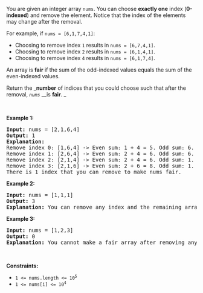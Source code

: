 You are given an integer array&nbsp;`` nums ``. You can choose __exactly one__ index (__0-indexed__) and remove the element. Notice that the index of the elements may change after the removal.

For example, if `` nums = [6,1,7,4,1] ``:

*   Choosing to remove index `` 1 `` results in `` nums = [6,7,4,1] ``.
*   Choosing to remove index `` 2 `` results in `` nums = [6,1,4,1] ``.
*   Choosing to remove index `` 4 `` results in `` nums = [6,1,7,4] ``.

An array is __fair__ if the sum of the odd-indexed values equals the sum of the even-indexed values.

Return the ___number__ of indices that you could choose such that after the removal, _`` nums ``_ __is __fair__. _

&nbsp;

__Example 1:__

<pre>
<strong>Input:</strong> nums = [2,1,6,4]
<strong>Output:</strong> 1
<strong>Explanation:</strong>
Remove index 0: [1,6,4] -&gt; Even sum: 1 + 4 = 5. Odd sum: 6. Not fair.
Remove index 1: [2,6,4] -&gt; Even sum: 2 + 4 = 6. Odd sum: 6. Fair.
Remove index 2: [2,1,4] -&gt; Even sum: 2 + 4 = 6. Odd sum: 1. Not fair.
Remove index 3: [2,1,6] -&gt; Even sum: 2 + 6 = 8. Odd sum: 1. Not fair.
There is 1 index that you can remove to make nums fair.
</pre>

__Example 2:__

<pre>
<strong>Input:</strong> nums = [1,1,1]
<strong>Output:</strong> 3
<strong>Explanation:</strong>&nbsp;You can remove any index and the remaining array is fair.
</pre>

__Example 3:__

<pre>
<strong>Input:</strong> nums = [1,2,3]
<strong>Output:</strong> 0
<strong>Explanation:</strong>&nbsp;You cannot make a fair array after removing any index.
</pre>

&nbsp;

__Constraints:__

*   <code>1 &lt;= nums.length &lt;= 10<sup>5</sup></code>
*   <code>1 &lt;= nums[i] &lt;= 10<sup>4</sup></code>